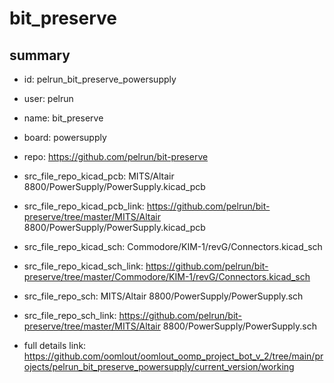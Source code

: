 # bit_preserve
 
## summary 
* id: pelrun_bit_preserve_powersupply
* user: pelrun
* name: bit_preserve
* board: powersupply
* repo: https://github.com/pelrun/bit-preserve
* src_file_repo_kicad_pcb: MITS/Altair 8800/PowerSupply/PowerSupply.kicad_pcb
* src_file_repo_kicad_pcb_link: https://github.com/pelrun/bit-preserve/tree/master/MITS/Altair 8800/PowerSupply/PowerSupply.kicad_pcb
* src_file_repo_kicad_sch: Commodore/KIM-1/revG/Connectors.kicad_sch
* src_file_repo_kicad_sch_link: https://github.com/pelrun/bit-preserve/tree/master/Commodore/KIM-1/revG/Connectors.kicad_sch

* src_file_repo_sch: MITS/Altair 8800/PowerSupply/PowerSupply.sch
* src_file_repo_sch_link: https://github.com/pelrun/bit-preserve/tree/master/MITS/Altair 8800/PowerSupply/PowerSupply.sch
* full details link: https://github.com/oomlout/oomlout_oomp_project_bot_v_2/tree/main/projects/pelrun_bit_preserve_powersupply/current_version/working  







